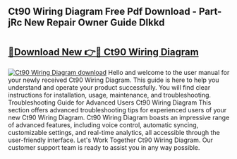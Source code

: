 ## Ct90 Wiring Diagram Free Pdf Download - Part-jRc New Repair Owner Guide Dlkkd

# <h2><a href="http://dfrmgnq.blite.top/?on=Ct90+Wiring+Diagram">🔗Download New 👉🔴 Ct90 Wiring Diagram</a></h2>

[![Ct90 Wiring Diagram download](https://i.imgur.com/lujVjoI.png)](http://dfrmgnq.blite.top/?on=Ct90+Wiring+Diagram)
Hello and welcome to the user manual for your newly received Ct90 Wiring Diagram. This guide is here to help you understand and operate your product successfully. You will find clear instructions for installation, usage, maintenance, and troubleshooting. Troubleshooting Guide for Advanced Users Ct90 Wiring Diagram This section offers advanced troubleshooting tips for experienced users of your new Ct90 Wiring Diagram. Ct90 Wiring Diagram boasts an impressive range of advanced features, including voice control, automatic syncing, customizable settings, and real-time analytics, all accessible through the user-friendly interface. Let's Work Together Ct90 Wiring Diagram. Our customer support team is ready to assist you in any way possible.
